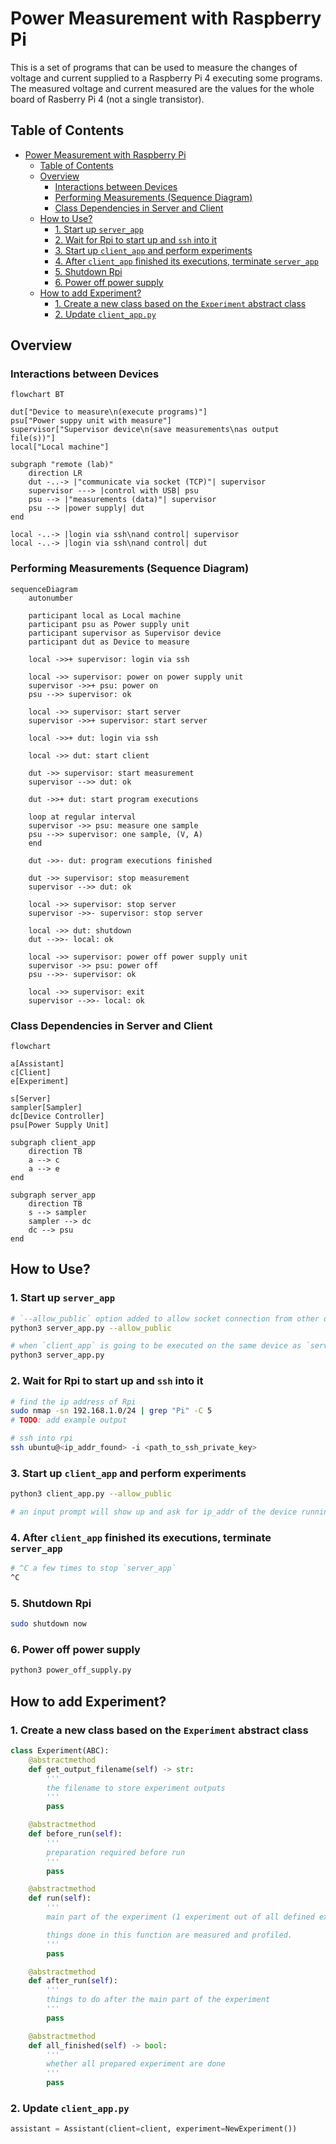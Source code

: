 # Power Measurement with Raspberry Pi

This is a set of programs that can be used to measure the changes of voltage and current supplied to a Raspberry Pi 4 executing some programs.
The measured voltage and current measured are the values for the whole board of Rasberry Pi 4 (not a single transistor).

## Table of Contents
- [Power Measurement with Raspberry Pi](#power-measurement-with-raspberry-pi)
  - [Table of Contents](#table-of-contents)
  - [Overview](#overview)
    - [Interactions between Devices](#interactions-between-devices)
    - [Performing Measurements (Sequence Diagram)](#performing-measurements-sequence-diagram)
    - [Class Dependencies in Server and Client](#class-dependencies-in-server-and-client)
  - [How to Use?](#how-to-use)
    - [1. Start up `server_app`](#1-start-up-server_app)
    - [2. Wait for Rpi to start up and `ssh` into it](#2-wait-for-rpi-to-start-up-and-ssh-into-it)
    - [3. Start up `client_app` and perform experiments](#3-start-up-client_app-and-perform-experiments)
    - [4. After `client_app` finished its executions, terminate `server_app`](#4-after-client_app-finished-its-executions-terminate-server_app)
    - [5. Shutdown Rpi](#5-shutdown-rpi)
    - [6. Power off power supply](#6-power-off-power-supply)
  - [How to add Experiment?](#how-to-add-experiment)
    - [1. Create a new class based on the `Experiment` abstract class](#1-create-a-new-class-based-on-the-experiment-abstract-class)
    - [2. Update `client_app.py`](#2-update-client_apppy)

## Overview
### Interactions between Devices
```mermaid
flowchart BT

dut["Device to measure\n(execute programs)"]
psu["Power suppy unit with measure"]
supervisor["Supervisor device\n(save measurements\nas output file(s))"]
local["Local machine"]

subgraph "remote (lab)"
    direction LR
    dut -..-> |"communicate via socket (TCP)"| supervisor
    supervisor ---> |control with USB| psu
    psu --> |"measurements (data)"| supervisor
    psu --> |power supply| dut
end

local -..-> |login via ssh\nand control| supervisor
local -..-> |login via ssh\nand control| dut
```

### Performing Measurements (Sequence Diagram)
```mermaid
sequenceDiagram
    autonumber

    participant local as Local machine
    participant psu as Power supply unit
    participant supervisor as Supervisor device
    participant dut as Device to measure

    local ->>+ supervisor: login via ssh

    local ->> supervisor: power on power supply unit
    supervisor ->>+ psu: power on
    psu -->> supervisor: ok

    local ->> supervisor: start server
    supervisor ->>+ supervisor: start server

    local ->>+ dut: login via ssh

    local ->> dut: start client
 
    dut ->> supervisor: start measurement
    supervisor -->> dut: ok

    dut ->>+ dut: start program executions

    loop at regular interval
    supervisor ->> psu: measure one sample
    psu -->> supervisor: one sample, (V, A)
    end

    dut ->>- dut: program executions finished

    dut ->> supervisor: stop measurement
    supervisor -->> dut: ok

    local ->> supervisor: stop server
    supervisor ->>- supervisor: stop server

    local ->> dut: shutdown
    dut -->>- local: ok

    local ->> supervisor: power off power supply unit
    supervisor ->> psu: power off
    psu -->>- supervisor: ok

    local ->> supervisor: exit
    supervisor -->>- local: ok
```

### Class Dependencies in Server and Client
```mermaid
flowchart

a[Assistant]
c[Client]
e[Experiment]

s[Server]
sampler[Sampler]
dc[Device Controller]
psu[Power Supply Unit]

subgraph client_app
    direction TB
    a --> c
    a --> e
end

subgraph server_app
    direction TB
    s --> sampler
    sampler --> dc
    dc --> psu
end
```

## How to Use?
### 1. Start up `server_app`
<!-- TODO: want to change the interface here  -->
```sh
# `--allow_public` option added to allow socket connection from other devices
python3 server_app.py --allow_public

# when `client_app` is going to be executed on the same device as `server_app`
python3 server_app.py
```

### 2. Wait for Rpi to start up and `ssh` into it
```sh
# find the ip address of Rpi
sudo nmap -sn 192.168.1.0/24 | grep "Pi" -C 5
# TODO: add example output

# ssh into rpi
ssh ubuntu@<ip_addr_found> -i <path_to_ssh_private_key>
```

### 3. Start up `client_app` and perform experiments
<!-- TODO: want to enable command executions -->
```sh
python3 client_app.py --allow_public

# an input prompt will show up and ask for ip_addr of the device running `server_app`
```
### 4. After `client_app` finished its executions, terminate `server_app`
```sh
# ^C a few times to stop `server_app`
^C
```

### 5. Shutdown Rpi
```sh
sudo shutdown now
```

### 6. Power off power supply
```sh
python3 power_off_supply.py
```

## How to add Experiment?
### 1. Create a new class based on the `Experiment` abstract class
```py
class Experiment(ABC):
    @abstractmethod
    def get_output_filename(self) -> str:
        '''
        the filename to store experiment outputs
        '''
        pass

    @abstractmethod
    def before_run(self):
        '''
        preparation required before run
        '''
        pass

    @abstractmethod
    def run(self):
        '''
        main part of the experiment (1 experiment out of all defined experiemnts)

        things done in this function are measured and profiled.
        '''
        pass

    @abstractmethod
    def after_run(self):
        '''
        things to do after the main part of the experiment
        '''
        pass

    @abstractmethod
    def all_finished(self) -> bool:
        '''
        whether all prepared experiment are done
        '''
        pass

```

### 2. Update `client_app.py`
```py
assistant = Assistant(client=client, experiment=NewExperiment())
```
